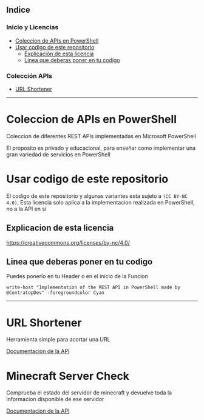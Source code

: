 ## Indice
### Inicio y Licencias
- [Coleccion de APIs en PowerShell](#coleccion-de-apis-en-powershell)
- [Usar codigo de este repositorio](#usar-codigo-de-este-repositorio)
  * [Explicación de esta licencia](#explicacion-de-esta-licencia)
  * [Linea que deberas poner en tu codigo](#linea-que-deberas-poner-en-tu-codigo)
### Colección APIs
- [URL Shortener](#url-shortener)


---
# Coleccion de APIs en PowerShell
Coleccion de diferentes REST APIs implementadas en Microsoft PowerShell

El proposito es privado y educacional, para enseñar como implementar una gran variedad de servicios en PowerShell

# Usar codigo de este repositorio
El codigo de este repositorio y algunas variantes esta sujeto a ````(CC BY-NC 4.0)````, Esta licencia solo aplica a la implementacion realizada en PowerShell, no a la API en sí

## Explicacion de esta licencia
https://creativecommons.org/licenses/by-nc/4.0/


## Linea que deberas poner en tu codigo
Puedes ponerlo en tu Header o en el inicio de la Funcion
````
write-host "Implementation of the REST API in PowerShell made by @ContratopDev" -foregroundcolor Cyan
````

---

# URL Shortener
Herramienta simple para acortar una URL

[Documentacion de la API](https://cleanuri.com/docs)

# Minecraft Server Check
Comprueba el estado del servidor de minecraft y devuelve toda la informacion disponible de ese servidor

[Documentacion de la API](https://api.mcsrvstat.us/)



